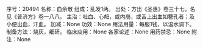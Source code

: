 序号：20494
名称：血余散
组成：乱发1两。
出处：方出《圣惠》卷三十七，名见《普济方》卷一八八。
主治：吐血、心衄，或内崩，或舌上出血如簪孔者；及小便出血，汗血。
加减：None
功效：None
用法用量：每服1钱，以温水调下。
制备方法：烧灰，细研。
临床应用：None
各家论述：None
用药禁忌：None
附注：None
